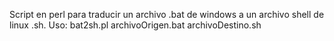 Script en perl para traducir un archivo .bat de windows a un archivo shell de linux .sh.
Uso:
bat2sh.pl archivoOrigen.bat archivoDestino.sh